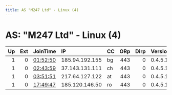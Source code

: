 ```yaml
---
title: AS "M247 Ltd" - Linux (4)
---
```


# AS: "M247 Ltd" - Linux (4)

|   Up |   Ext | JoinTime                                                                                            | IP             | CC   |   ORp |   Dirp | Version   | Contact   | Nickname   |   eFamMembers |
|-----:|------:|:----------------------------------------------------------------------------------------------------|:---------------|:-----|------:|-------:|:----------|:----------|:-----------|--------------:|
|    1 |     0 | [01:52:50](https://metrics.torproject.org/rs.html#details/CB3AB3A7BD02430F923519474B9B7ADE1397FB65) | 185.94.192.155 | bg   |   443 |      0 | 0.4.5.10  | None      | Unnamed    |             1 |
|    1 |     0 | [02:43:59](https://metrics.torproject.org/rs.html#details/CA2D83E2D534E6F89B2006BB5DBA31F2BF5E1549) | 37.143.131.111 | ch   |   443 |      0 | 0.4.5.10  | None      | Unnamed    |             1 |
|    1 |     0 | [03:51:51](https://metrics.torproject.org/rs.html#details/023D93FCA5FE52DBA79C8FB2F210DE317EED5761) | 217.64.127.122 | at   |   443 |      0 | 0.4.5.10  | None      | Unnamed    |             1 |
|    1 |     0 | [17:49:47](https://metrics.torproject.org/rs.html#details/619164A78743FFF314AAB74407752940F3FCC014) | 185.120.146.50 | ro   |   443 |      0 | 0.4.5.10  | None      | Unnamed    |             1 |

